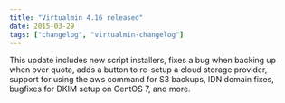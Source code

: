 ```yaml
---
title: "Virtualmin 4.16 released"
date: 2015-03-29
tags: ["changelog", "virtualmin-changelog"]
---
```


This update includes new script installers, fixes a bug when backing up when over quota, adds a button to re-setup a cloud storage provider, support for using the aws command for S3 backups, IDN domain fixes, bugfixes for DKIM setup on CentOS 7, and more.